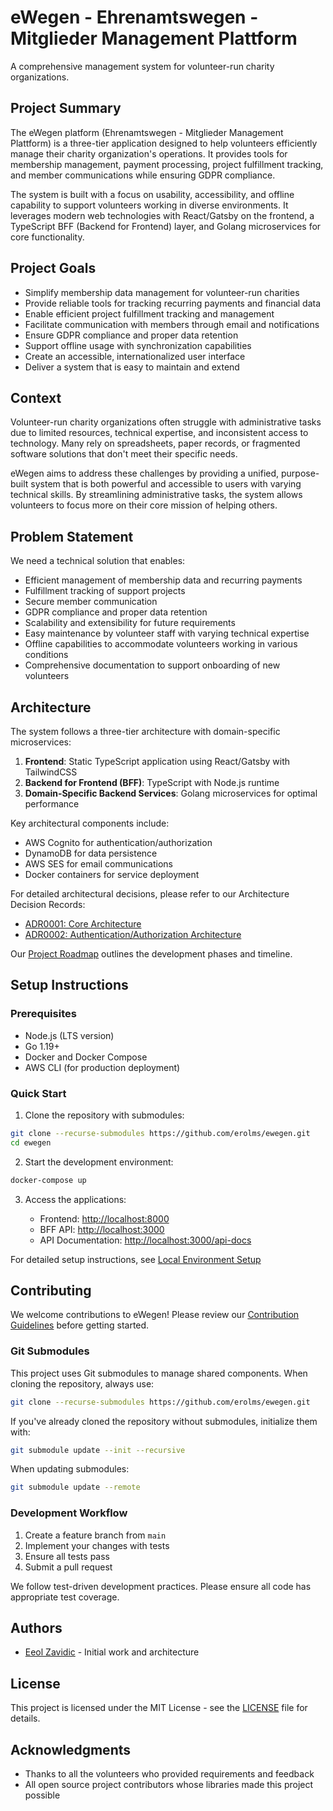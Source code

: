 # eWegen - Ehrenamtswegen - Mitglieder Management Plattform

A comprehensive management system for volunteer-run charity organizations.

## Project Summary

The eWegen platform (Ehrenamtswegen - Mitglieder Management Plattform) is a three-tier application designed to help volunteers efficiently manage their charity organization's operations. It provides tools for membership management, payment processing, project fulfillment tracking, and member communications while ensuring GDPR compliance.

The system is built with a focus on usability, accessibility, and offline capability to support volunteers working in diverse environments. It leverages modern web technologies with React/Gatsby on the frontend, a TypeScript BFF (Backend for Frontend) layer, and Golang microservices for core functionality.

## Project Goals

- Simplify membership data management for volunteer-run charities
- Provide reliable tools for tracking recurring payments and financial data
- Enable efficient project fulfillment tracking and management
- Facilitate communication with members through email and notifications
- Ensure GDPR compliance and proper data retention
- Support offline usage with synchronization capabilities
- Create an accessible, internationalized user interface
- Deliver a system that is easy to maintain and extend

## Context

Volunteer-run charity organizations often struggle with administrative tasks due to limited resources, technical expertise, and inconsistent access to technology. Many rely on spreadsheets, paper records, or fragmented software solutions that don't meet their specific needs.

eWegen aims to address these challenges by providing a unified, purpose-built system that is both powerful and accessible to users with varying technical skills. By streamlining administrative tasks, the system allows volunteers to focus more on their core mission of helping others.

## Problem Statement

We need a technical solution that enables:

- Efficient management of membership data and recurring payments
- Fulfillment tracking of support projects
- Secure member communication
- GDPR compliance and proper data retention
- Scalability and extensibility for future requirements
- Easy maintenance by volunteer staff with varying technical expertise
- Offline capabilities to accommodate volunteers working in various conditions
- Comprehensive documentation to support onboarding of new volunteers

## Architecture

The system follows a three-tier architecture with domain-specific microservices:

1. **Frontend**: Static TypeScript application using React/Gatsby with TailwindCSS
2. **Backend for Frontend (BFF)**: TypeScript with Node.js runtime
3. **Domain-Specific Backend Services**: Golang microservices for optimal performance

Key architectural components include:

- AWS Cognito for authentication/authorization
- DynamoDB for data persistence
- AWS SES for email communications
- Docker containers for service deployment

For detailed architectural decisions, please refer to our Architecture Decision Records:

- [ADR0001: Core Architecture](docs/ADRs/ADR0001-project-adr.md)
- [ADR0002: Authentication/Authorization Architecture](docs/ADRs/ADR0002-auth-architecture.md)

Our [Project Roadmap](prompts/answers/3-project-roadmap.md) outlines the development phases and timeline.

## Setup Instructions

### Prerequisites

- Node.js (LTS version)
- Go 1.19+
- Docker and Docker Compose
- AWS CLI (for production deployment)

### Quick Start

1. Clone the repository with submodules:

```bash
git clone --recurse-submodules https://github.com/erolms/ewegen.git
cd ewegen
```

2. Start the development environment:

```bash
docker-compose up
```

3. Access the applications:

   - Frontend: [http://localhost:8000](http://localhost:8000)
   - BFF API: [http://localhost:3000](http://localhost:3000)
   - API Documentation: [http://localhost:3000/api-docs](http://localhost:3000/api-docs)

For detailed setup instructions, see [Local Environment Setup](prompts/answers/6-local-env-setup.md)

## Contributing

We welcome contributions to eWegen! Please review our [Contribution Guidelines](CONTRIBUTING.md) before getting started.

### Git Submodules

This project uses Git submodules to manage shared components. When cloning the repository, always use:

```bash
git clone --recurse-submodules https://github.com/erolms/ewegen.git
```

If you've already cloned the repository without submodules, initialize them with:

```bash
git submodule update --init --recursive
```

When updating submodules:

```bash
git submodule update --remote
```

### Development Workflow

1. Create a feature branch from `main`
2. Implement your changes with tests
3. Ensure all tests pass
4. Submit a pull request

We follow test-driven development practices. Please ensure all code has appropriate test coverage.

## Authors

- [Eeol Zavidic](https://github.com/erolms) - Initial work and architecture

## License

This project is licensed under the MIT License - see the [LICENSE](LICENSE) file for details.

## Acknowledgments

- Thanks to all the volunteers who provided requirements and feedback
- All open source project contributors whose libraries made this project possible
